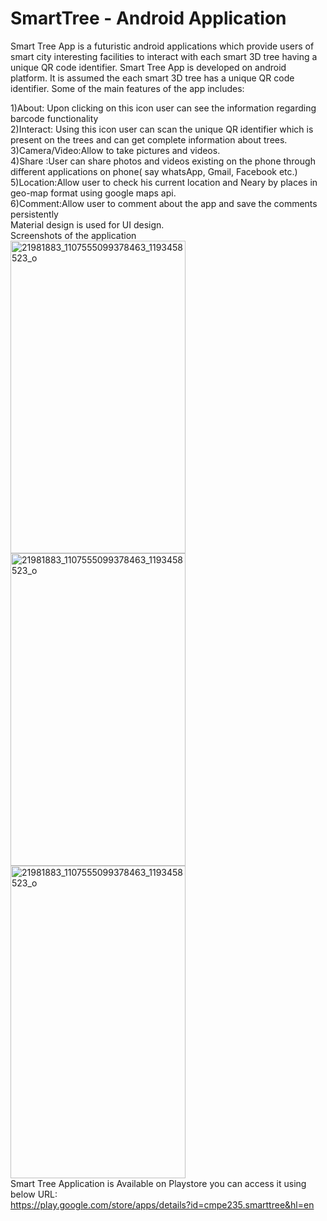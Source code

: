 # SmartTree - Android Application
Smart Tree App is a futuristic android applications which provide users of smart city interesting facilities to interact with each smart 3D tree having a unique QR code identifier. Smart Tree App is developed on android platform. It is assumed the each smart 3D tree has a unique QR code identifier. Some of the main features of the app includes:<br>

1)About: Upon clicking on this icon user can see the information regarding barcode functionality<br>
2)Interact:  Using this icon user can scan the unique QR identifier which is present on the trees and can get complete information about trees.<br>
3)Camera/Video:Allow to take pictures and videos.<br>
4)Share :User can share photos and videos existing on the phone through different applications on phone( say whatsApp, Gmail, Facebook etc.)<br>
5)Location:Allow user to check his current location and Neary by places in geo-map format using google maps api.<br>
6)Comment:Allow user to comment about the app and save the comments persistently<br>
Material design is used  for UI design.<br>
Screenshots of the application<br>
<img src="https://image.ibb.co/n1jkXm/Screenshot_20171025_063912.png" alt="21981883_1107555099378463_1193458523_o" border="0" height="500" width="280">
<img src="https://image.ibb.co/b92NCm/Screenshot_20171025_064144.png" alt="21981883_1107555099378463_1193458523_o" border="0" height="500" width="280">
<img src="https://image.ibb.co/bw0yk6/Screenshot_20171025_064050.png" alt="21981883_1107555099378463_1193458523_o" border="0" height="500" width="280"><br>
Smart Tree Application is Available on Playstore you can access it using below URL:<br>
https://play.google.com/store/apps/details?id=cmpe235.smarttree&hl=en 
